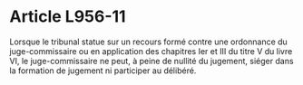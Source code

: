 # Article L956-11

<p align='left'>Lorsque le tribunal statue sur un recours formé contre une ordonnance du  juge-commissaire ou en application des chapitres Ier et III du titre V  du livre VI, le juge-commissaire ne peut, à peine de nullité du  jugement, siéger dans la formation de jugement ni participer au  délibéré. </p>